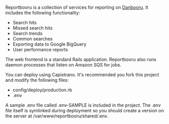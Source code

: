Reportbooru is a collection of services for reporting on [Danbooru](https://danbooru.donmai.us). It includes the following functionality:

* Search hits
* Missed search hits
* Search trends
* Common searches
* Exporting data to Google BigQuery
* User performance reports

The web frontend is a standard Rails application. Reportbooru also runs daemon processes that listen on Amazon SQS for jobs.

You can deploy using Capistrano. It's recommended you fork this project and
modify the following files:

* config/deploy/production.rb
* .env

A sample .env file called .env-SAMPLE is included in the project. The .env
file itself is symlinked during deployment so you should create a version on
the server at /var/www/reportbooru/shared/.env.
